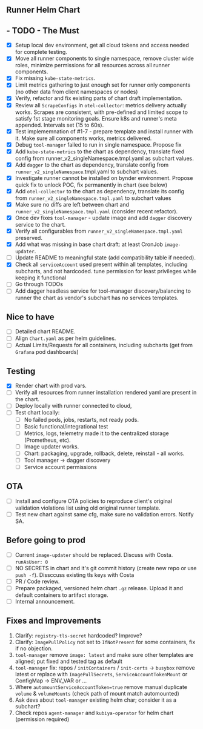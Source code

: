 ## Runner Helm Chart

## - TODO - The Must

- [x] Setup local dev environment, get all cloud tokens and access needed for complete testing.
- [x] Move all runner components to single namespace, remove cluster wide roles, minimize permissions for all resources across all runner components.
- [x] Fix missing `kube-state-metrics`.
- [x] Limit metrics gathering to just enough set for runner only components (no other data from client namespaces or nodes)
- [x] Verify, refactor and fix existing parts of chart draft implementation.
- [x] Review all `ScrapeConfigs` in `otel-collector`: metrics delivery actually works. Scrapes are consistent, with pre-defined and limited scope to satisfy 1st stage monitoring goals. Ensure k8s and runner's meta appended. Intervals set (15 to 60s). 
- [x] Test implememnation of #1-7 - prepare template and install runner with it. Make sure all components works, metrics delivered.
- [x]  Debug `tool-manager` failed to run in single namespace. Propose fix
- [x] Add `kube-state-metrics` to the chart as dependency, translate fixed config from runner_v2_singleNamespace.tmpl.yaml as subchart values.
- [x] Add `dagger` to the chart as dependency, translate config from `runner_v2_singleNamespace`.tmpl.yaml to subchart values.
- [x] Investigate runner cannot be installed on bynder environment. Propose quick fix to unlock POC, fix permanently in chart (see below)
- [x] Add `otel-collector` to the chart as dependency, translate its config from `runner_v2_singleNamespace.tmpl.yaml` to subchart values
- [x] Make sure no diffs are left between chart and `runner_v2_singleNamespace.tmpl.yaml` (consider recent refactor).
- [x] Once dev fixes `tool-manager` - update image and add `dagger` discovery service to the chart.
- [x] Verify all configurables from `runner_v2_singleNamespace.tmpl.yaml` preserved.
- [x] Add what was missing in base chart draft: at least CronJob `image-updater`.
- [ ] Update README to meaningful state (add compatibility table if needed).
- [x] Check all `serviceAccount` used present within all templates, including subcharts, and not hardcoded. tune permission for least privileges while keeping it functional
- [ ] Go through TODOs
- [ ] Add dagger headless service for tool-manager discovery/balancing to runner the chart as vendor's subchart has no services templates.

## Nice to have

- [ ] Detailed chart README.
- [ ] Align `Chart.yaml` as per helm guidelines.
- [ ] Actual Limits/Requests for all containers, including subcharts (get from `Grafana` pod dashboards)

## Testing

- [x] Render chart with prod vars.
- [ ] Verify all resources from runner installation rendered yaml are present in the chart.
- [ ] Deploy locally with runner connected to cloud,
- [ ] Test chart locally:
    - [ ] No failed pods, jobs, restarts, not ready pods. 
    - [ ] Basic functional/integrational test
    - [ ] Metrics, logs, telemetry made it to the centralized storage (Prometheus, etc).
    - [ ] Image updater works.
    - [ ] Chart: packaging, upgrade, rollback, delete, reinstall - all works.
    - [ ] Tool manager -> dagger discovery
    - [ ] Service account permissions

## OTA

- [ ] Install and configure OTA policies to reproduce client's original validation violations list using old original runner template.
- [ ] Test new chart against same cfg, make sure no validation errors. Notify SA.

## Before going to prod

- [ ] Current `image-updater` should be replaced. Discuss with Costa. `runAsUser: 0`
- [ ] NO SECRETS in chart and it's git commit history (create new repo or use `push -f`). Dissccuss existing tls keys with Costa
- [ ] PR / Code review.
- [ ] Prepare packaged, versioned helm chart `.gz` release. Upload it and default containers to artifact storage.
- [ ] Internal announcement.

## Fixes and Improvements

1. Clarify: `registry-tls-secret` hardcoded? Improve?
2. Clarify: `ImagePullPolicy` not set to `IfNotPresent` for some containers, fix if no objection. 
3. `tool-manager` remove `image: latest` and make sure other templates are aligned; put fixed and tested tag as default
4. `tool-manager` fix: repos / `initContainers` / `init-certs` -> `busybox` remove latest or replace with `ImagePullSecrets`, `ServiceAccountTokenMount` or ConfigMap -> ENV_VAR or ...
5. Where `automountServiceAccountToken=true` remove manual duplicate `volume` & `volumeMounts` (check path of mount match automounted)
2. Ask devs about `tool-manager` existing helm char; consider it as a subchart?
3. Check repos `agent-manager` and `kubiya-operator` for helm chart (permission required)

